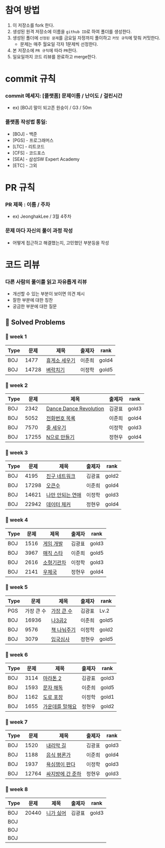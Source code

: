 # 참여 방법
1. 이 저장소를 fork 한다.
2. 생성된 원격 저장소에 이름을 `github ID`로 하여 폴더를 생성한다.
3. 생성된 폴더에 `선정된 문제`를 금요일 자정까지 풀이하고 `커밋 규칙`에 맞춰 커밋한다.
    - 문제는 매주 월요일 각자 1문제씩 선정한다.
5. 본 저장소에 `PR 규칙`에 따라 `PR`한다.
6. 일요일까지 코드 리뷰를 완료하고 merge한다.

# commit 규칙
### commit 메세지: [플랫폼] 문제이름 / 난이도 / 걸린시간
- ex) [BOJ] 말이 되고픈 원숭이 / G3 / 50m
### 플랫폼 작성법 통일:
- [BOJ] - 백준
- [PGS] - 프로그래머스
- [LTC] - 리트코드
- [CFS] - 코드포스
- [SEA] - 삼성SW Expert Academy
- [ETC] - 그외

# PR 규칙
### PR 제목 : 이름 / 주차 
- ex) JeonghakLee / 3월 4주차
### 문제 마다 자신의 풀이 과정 작성
- 어떻게 접근하고 해결했는지, 고민했던 부분등을 작성

# 코드 리뷰
### 다른 사람의 풀이를 읽고 자유롭게 리뷰
- 개선할 수 있는 부분이 보이면 의견 제시
- 잘한 부분에 대한 칭찬
- 궁금한 부분에 대한 질문

## 📌 Solved Problems
### 🚩 week 1
| Type | 문제 | 제목 | 출제자 | rank |
| -- |--| -- |--|--|
| BOJ | 1477 | [휴게소 세우기](https://www.acmicpc.net/problem/1477) | 이준희 | gold4
| BOJ | 14728 | [벼락치기](https://www.acmicpc.net/problem/14728) | 이정학 | gold5

### 🚩 week 2
| Type | 문제 | 제목 | 출제자 | rank |
| -- |--| -- |--|--|
| BOJ | 2342 | [Dance Dance Revolution](https://www.acmicpc.net/problem/2342) | 김광표 | gold3
| BOJ | 5052 | [전화번호 목록](https://www.acmicpc.net/problem/5052)| 이준희 | gold4
| BOJ | 7570 | [줄 세우기](https://www.acmicpc.net/problem/7570)| 이정학 | gold3
| BOJ | 17255 | [N으로 만들기](https://www.acmicpc.net/problem/17255)| 정현우 | gold4

### 🚩 week 3
| Type | 문제 | 제목 | 출제자 | rank |
| -- |--| -- |--|--|
| BOJ | 4195 | [친구 네트워크](https://www.acmicpc.net/problem/4195) | 김광표 | gold2
| BOJ | 17298 | [오큰수](https://www.acmicpc.net/problem/17298)| 이준희 | gold4
| BOJ | 14621 | [나만 안되는 연애](https://www.acmicpc.net/problem/14621)| 이정학 | gold3
| BOJ | 22942 | [데이터 체커](https://www.acmicpc.net/problem/22942)| 정현우 | gold4

### 🚩 week 4
| Type | 문제 | 제목 | 출제자 | rank |
| -- |--| -- |--|--|
| BOJ | 1516 | [게임 개발](https://www.acmicpc.net/problem/1516) | 김광표 | gold3
| BOJ | 3967 | [매직 스타](https://www.acmicpc.net/problem/3967)| 이준희 | gold5
| BOJ | 2616 | [소형기관차](https://www.acmicpc.net/problem/2616)| 이정학 | gold3
| BOJ | 2141 | [우체국](https://www.acmicpc.net/problem/2141)| 정현우 | gold4

### 🚩 week 5
| Type | 문제 | 제목 | 출제자 | rank |
| -- |--| -- |--|--|
| PGS | 가장 큰 수 | [가장 큰 수](https://school.programmers.co.kr/learn/courses/30/lessons/42746) | 김광표 | Lv.2
| BOJ | 16936 | [나3곱2](https://www.acmicpc.net/problem/16936)| 이준희 | gold5
| BOJ | 9576 | [책 나눠주기](https://www.acmicpc.net/problem/9576)| 이정학 | gold2
| BOJ | 3079 | [입국심사](https://www.acmicpc.net/problem/3079)| 정현우 | gold5

### 🚩 week 6
| Type | 문제 | 제목 | 출제자 | rank |
| -- |--| -- |--|--|
| BOJ | 3114 | [마라톤 2](https://www.acmicpc.net/problem/10653)| 김광표 | gold3
| BOJ | 1593 | [문자 해독](https://www.acmicpc.net/problem/1593) | 이준희 | gold5
| BOJ | 1162 | [도로 포장](https://www.acmicpc.net/problem/1162)| 이정학 | gold1 
| BOJ | 1655 | [가운데를 말해요](https://www.acmicpc.net/problem/1655)| 정현우 | gold2

### 🚩 week 7
| Type | 문제 | 제목 | 출제자 | rank |
| -- |--| -- |--|--|
| BOJ | 1520 | [내리막 길](https://www.acmicpc.net/problem/1520)| 김광표 | gold3
| BOJ | 1188 | [음식 평론가](https://www.acmicpc.net/problem/1188) | 이준희 | gold4
| BOJ | 1937 | [욕심쟁이 판다](https://www.acmicpc.net/problem/1937)| 이정학 | gold3 
| BOJ | 12764 | [싸지방에 간 준하](https://www.acmicpc.net/problem/12764)| 정현우 | gold3

### 🚩 week 8
| Type | 문제 | 제목 | 출제자 | rank |
| -- |--| -- |--|--|
| BOJ | 20440 | [니가 싫어]([https://www.acmicpc.net/problem/1520](https://www.acmicpc.net/problem/20440))| 김광표 | gold3
| BOJ |  | []() |  | 
| BOJ |  | []()|  |  
| BOJ |  | []()|  | 
